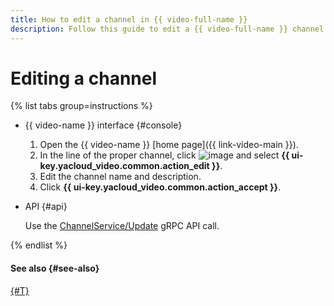 ```yaml
---
title: How to edit a channel in {{ video-full-name }}
description: Follow this guide to edit a {{ video-full-name }} channel.
---
```


# Editing a channel

{% list tabs group=instructions %}

- {{ video-name }} interface {#console}

   1. Open the {{ video-name }} [home page]({{ link-video-main }}).
   1. In the line of the proper channel, click ![image](../../../_assets/console-icons/ellipsis.svg) and select **{{ ui-key.yacloud_video.common.action_edit }}**.
   1. Edit the channel name and description.
   1. Click **{{ ui-key.yacloud_video.common.action_accept }}**.

- API {#api}

   Use the [ChannelService/Update](../../api-ref/grpc/channel_service.md#Update) gRPC API call.

{% endlist %}

#### See also {#see-also}

[{#T}](../video/upload.md)